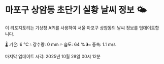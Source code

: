 
# 마포구 상암동 초단기 실황 날씨 정보 🌤️

이 리포지토리는 기상청 API를 사용하여 서울 마포구 상암동의 날씨 정보를 업데이트합니다. 

🌡️ 기온: 6 ℃
💧 강수량: 0 mm
💦 습도: 64 %
🌬️ 풍속: 1.1 m/s

마지막 업데이트 시각: 2025년 10월 28일 00시 12분    
